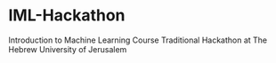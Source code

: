 # IML-Hackathon
Introduction to Machine Learning Course Traditional Hackathon at The Hebrew University of Jerusalem
